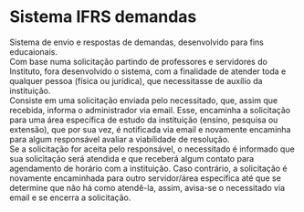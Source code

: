 # Sistema IFRS demandas
Sistema de envio e respostas de demandas, desenvolvido para fins educaionais.<br>
Com base numa solicitação partindo de professores e servidores do Instituto, fora desenvolvido o sistema, com a finalidade de atender toda e qualquer pessoa (física ou jurídica), que necessitasse de auxílio da instituição.<br>
Consiste em uma solicitação enviada pelo necessitado, que, assim que recebida, informa o administrador via email. Esse, encaminha a solicitação para uma área específica de estudo da instituição (ensino, pesquisa ou extensão), que por sua vez, é notificada via email e novamente encaminha para algum responsável avaliar a viabilidade de resolução.<br>
Se a solicitação for aceita pelo responsável, o necessitado é informado que sua solicitação será atendida e que receberá algum contato para agendamento de horário com a instituição. Caso contrário, a solicitação é novamente encaminhada para outro servidor/área específica até que se determine que não há como atendê-la, assim, avisa-se o necessitado via email e se encerra a solicitação. 
